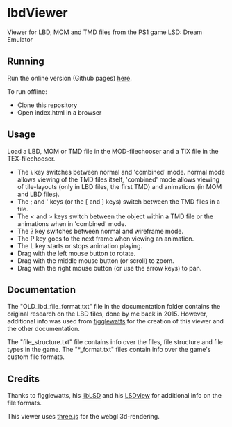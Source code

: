 # lbdViewer
Viewer for LBD, MOM and TMD files from the PS1 game LSD: Dream Emulator

## Running
Run the online version (Github pages) [here](https://elzo-d.github.io/lbdViewer/).

To run offline:

* Clone this repository
* Open index.html in a browser

## Usage
Load a LBD, MOM or TMD file in the MOD-filechooser and a TIX file in the TEX-filechooser.

* The \\ key switches between normal and 'combined' mode. normal mode allows viewing of the TMD files itself, 'combined' mode allows viewing of tile-layouts (only in LBD files, the first TMD) and animations (in MOM and LBD files).
* The ; and ' keys (or the [ and ] keys) switch between the TMD files in a file.
* The < and > keys switch between the object within a TMD file or the animations when in 'combined' mode.
* The ? key switches between normal and wireframe mode.
* The P key goes to the next frame when viewing an animation.
* The L key starts or stops animation playing.
* Drag with the left mouse button to rotate.
* Drag with the middle mouse button (or scroll) to zoom.
* Drag with the right mouse button (or use the arrow keys) to pan.

## Documentation
The "OLD_lbd_file_format.txt" file in the documentation folder contains the original research on the LBD files, done by me back in 2015. However, additional info was used from [figglewatts](https://github.com/Figglewatts) for the creation of this viewer and the other documentation.

The "file_structure.txt" file contains info over the files, file structure and file types in the game. The "\*\_format.txt" files contain info over the game's custom file formats.

## Credits
Thanks to figglewatts, his [libLSD](https://github.com/figglewatts/libLSD) and his [LSDview](https://github.com/figglewatts/LSDview) for additional info on the file formats.

This viewer uses [three.js](https://threejs.org) for the webgl 3d-rendering.
